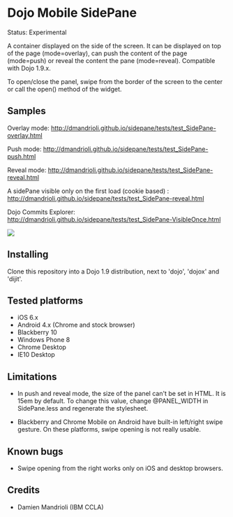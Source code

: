 # Dojo Mobile SidePane

Status: Experimental

A container displayed on the side of the screen. It can be displayed on top of the page (mode=overlay), can push the
content of the page (mode=push) or reveal the content the pane (mode=reveal). Compatible with Dojo 1.9.x.

To open/close the panel, swipe from the border of the screen to the center or call the open() method of the widget.

## Samples

Overlay mode: http://dmandrioli.github.io/sidepane/tests/test_SidePane-overlay.html

Push mode: http://dmandrioli.github.io/sidepane/tests/test_SidePane-push.html

Reveal mode: http://dmandrioli.github.io/sidepane/tests/test_SidePane-reveal.html

A sidePane visible only on the first load (cookie based) : http://dmandrioli.github.io/sidepane/tests/test_SidePane-reveal.html

Dojo Commits Explorer: http://dmandrioli.github.io/sidepane/tests/test_SidePane-VisibleOnce.html

<img src="https://raw.github.com/dmandrioli/sidepane/master/screenshots/all.jpg">

## Installing

Clone this repository into a Dojo 1.9 distribution, next to 'dojo', 'dojox' and 'dijit'.

## Tested platforms

* iOS 6.x
* Android 4.x (Chrome and stock browser)
* Blackberry 10
* Windows Phone 8
* Chrome Desktop
* IE10 Desktop

## Limitations

* In push and reveal mode, the size of the panel can't be set in HTML. It is 15em by default. To change this value,
change @PANEL_WIDTH in SidePane.less and regenerate the stylesheet.

* Blackberry and Chrome Mobile on Android have built-in left/right swipe gesture. On these platforms, swipe opening is not really usable.

## Known bugs

 * Swipe opening from the right works only on iOS and desktop browsers.


## Credits

* Damien Mandrioli (IBM CCLA)
